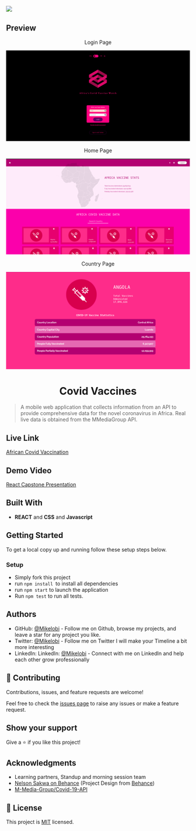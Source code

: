 ![](https://img.shields.io/badge/Microverse-blueviolet)

## Preview

<p align="center">Login Page</p>

<img src="./src/assets/login-page.png">

<p align="center">Home Page</p>

<img src="./src/assets/africa-covid.png">

<p align="center">Country Page</p>

<img src="./src/assets/countrypage.png">


<h1 align="center">Covid Vaccines</h1>

> A mobile web application that collects information from an API to provide comprehensive data for the novel coronavirus in Africa. Real live data is obtained from the MMediaGroup API.

## Live Link

[African Covid Vaccination](https://african-covidvaccine.netlify.app//)

## Demo Video

[React Capstone Presentation](https://www.loom.com/share/8ea96c9066c44e58847303e08e739aae)

## Built With

- **REACT** and **CSS** and **Javascript**

## Getting Started

To get a local copy up and running follow these setup steps below.

### Setup

- Simply fork this project
- run `npm install `to install all dependencies
- run `npm start` to launch the application
- Run `npm test` to run all tests.


## Authors

- GitHub: [@Mikelobi](https://github.com/Mikelobi) - Follow me on Github, browse my projects, and leave a star for any project you like.
- Twitter: [@Mikelobi](https://twitter.com/@omulum) - Follow me on Twitter I will make your Timeline a bit more interesting
- LinkedIn: LinkedIn: [@Mikelobi](https://linkedin.com/in/omulu) - Connect with me on LinkedIn and help each other grow professionally

## 🤝 Contributing

Contributions, issues, and feature requests are welcome!

Feel free to check the [issues page](https://github.com/Mikelobi/Covid-Vaccine/issues) to raise any issues or make a feature request.

## Show your support

Give a ⭐️ if you like this project!

## Acknowledgments
- Learning partners, Standup and morning session team
- [Nelson Sakwa on Behance](https://www.behance.net/sakwadesignstudio) (Project Design from [Behance](https://www.behance.net/gallery/31579789/Ballhead-App-(Free-PSDs)))
- [M-Media-Group/Covid-19-API](https://github.com/M-Media-Group/Covid-19-API)

## 📝 License

This project is [MIT](https://opensource.org/licenses/MIT) licensed.
